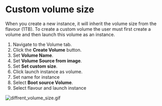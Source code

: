 # Custom volume size
When you create a new instance, it will inherit the volume size from the flavour (1TB). To create a custom volume the user must first create a volume and then launch this volume as an instance.

1. Navigate to the Volume tab.
2. Click the **Create Volume** button.
3. Set **Volume Name**.
4. Set **Volume Source from image**.
5. Set **Set custom size**.
6. Click launch instance as volume.
7. Set name for instance
8. Select **Boot source Volume**.
9. Select flavour and launch instance

![diffrent_volume_size.gif](../../assets/img/openstack/diffrent_volume_size.gif)